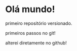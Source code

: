 # Olá mundo!
 primeiro repositório versionado.

primeiros passos no git!

alterei diretamente no github!
